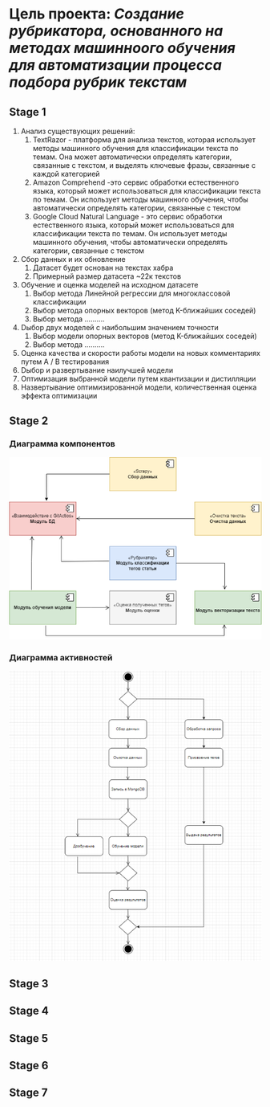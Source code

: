 # Цель проекта: ***Создание рубрикатора, основанного на методах машинноого обучения для автоматизации процесса подбора рубрик текстам*** #

## Stage 1 ##
1. Анализ существующих решений:
      1. TextRazor - платформа для анализа текстов, которая использует методы машинного обучения для классификации текста по темам. Она может автоматически определять категории, связанные с текстом, и выделять ключевые фразы, связанные с каждой категорией
      2. Amazon Comprehend -это сервис обработки естественного языка, который может использоваться для классификации текста по темам. Он использует методы машинного обучения, чтобы автоматически определять категории, связанные с текстом
      3. Google Cloud Natural Language - это сервис обработки естественного языка, который может использоваться для классификации текста по темам. Он использует методы машинного обучения, чтобы автоматически определять категории, связанные с текстом
2. Cбор данных и их обновление
      1. Датасет будет основан на текстах хабра
      2. Примерный размер датасета ~22к текстов
4. Oбучение и оценка моделей на исходном датасете
      1. Выбор метода Линейной регрессии для многоклассовой классификации
      2. Выбор метода опорных векторов (метод K-ближайших соседей)
      3. Выбор метода ..........
6. Dыбор двух моделей с наибольшим значением точности
      1. Выбор модели опорных векторов (метод K-ближайших соседей)
      2. Выбор метода ..........
8. Oценка качества и скорости работы модели на новых комментариях путем A / B тестирования
9. Dыбор и развертывание наилучшей модели
10. Oптимизация выбранной модели путем квантизации и дистилляции
11. Hазвертывание оптимизированной модели, количественная оценка эффекта оптимизации

## Stage 2 ##

### Диаграмма компонентов
![Component diagram](arch.png)

### Диаграмма активностей
![Activity diagram](image2.png)

## Stage 3 ##

## Stage 4 ##

## Stage 5 ##

## Stage 6 ##

## Stage 7 ##
